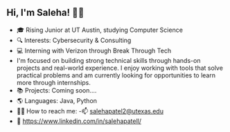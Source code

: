 ## Hi, I'm Saleha! 👋🏼

- 🎓 Rising Junior at UT Austin, studying Computer Science
- 🔍 Interests: Cybersecurity & Consulting
- 💻 Interning with Verizon through Break Through Tech
- I'm focused on building strong technical skills through hands-on projects and real-world experience. I enjoy working with tools that solve practical problems and am currently looking for opportunities to learn more through internships.
- 📚 Projects: Coming soon....
- 🌎 Languages: Java, Python
- 🤳🏻 How to reach me:
-📫 salehapatel2@utexas.edu
- 🔗 https://www.linkedin.com/in/salehapatell/
